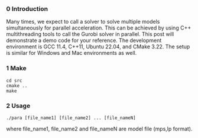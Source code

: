 ### 0 Introduction
Many times, we expect to call a solver to solve multiple models simultaneously for parallel acceleration. This can be achieved by using C++ multithreading tools to call the Gurobi solver in parallel. This post will demonstrate a demo code for your reference. The development environment is GCC 11.4, C++11, Ubuntu 22.04, and CMake 3.22. The setup is similar for Windows and Mac environments as well.

### 1 Make
```
cd src
cmake ..
make 
```

### 2 Usage

```
./para [file_name1] [file_name2] ... [file_nameN]
```
where file_name1, file_name2 and file_nameN are model file (mps,lp format).